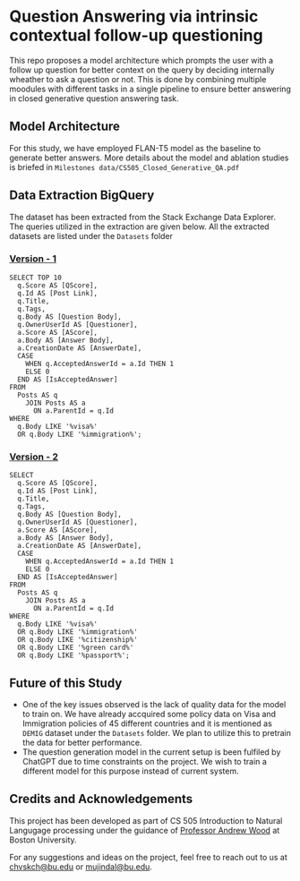 # Question Answering via intrinsic contextual follow-up questioning
This repo proposes a model architecture which prompts the user with a follow up question for better context on the query by deciding internally wheather to ask a question or not. This is done by combining multiple moodules with different tasks in a single pipeline to ensure better answering in closed generative question answering task.

## Model Architecture
For this study, we have employed FLAN-T5 model as the baseline to generate better answers. More details about the model and ablation studies is briefed in `Milestones data/CS505_Closed_Generative_QA.pdf`

## Data Extraction BigQuery
The dataset has been extracted from the Stack Exchange Data Explorer. The queries utilized in the extraction are given below. All the extracted datasets are listed under the `Datasets` folder
### [Version - 1](https://data.stackexchange.com/travel/query/1875546/visa-questions)
```
SELECT TOP 10
  q.Score AS [QScore],
  q.Id AS [Post Link],
  q.Title,
  q.Tags,
  q.Body AS [Question Body],
  q.OwnerUserId AS [Questioner],
  a.Score AS [AScore],
  a.Body AS [Answer Body],
  a.CreationDate AS [AnswerDate],
  CASE 
    WHEN q.AcceptedAnswerId = a.Id THEN 1
    ELSE 0
  END AS [IsAcceptedAnswer]
FROM
  Posts AS q
    JOIN Posts AS a
      ON a.ParentId = q.Id
WHERE
  q.Body LIKE '%visa%' 
  OR q.Body LIKE '%immigration%';

```
### [Version - 2](https://data.stackexchange.com/travel/query/1875545/visa-question-and-answers)
```
SELECT
  q.Score AS [QScore],
  q.Id AS [Post Link],
  q.Title,
  q.Tags,
  q.Body AS [Question Body],
  q.OwnerUserId AS [Questioner],
  a.Score AS [AScore],
  a.Body AS [Answer Body],
  a.CreationDate AS [AnswerDate],
  CASE 
    WHEN q.AcceptedAnswerId = a.Id THEN 1
    ELSE 0
  END AS [IsAcceptedAnswer]
FROM
  Posts AS q
    JOIN Posts AS a
      ON a.ParentId = q.Id
WHERE
  q.Body LIKE '%visa%' 
  OR q.Body LIKE '%immigration%'
  OR q.Body LIKE '%citizenship%'
  OR q.Body LIKE '%green card%'
  OR q.Body LIKE '%passport%';

```

## Future of this Study
 - One of the key issues observed is the lack of quality data for the model to train on. We have already accquired some policy data on Visa and Immigration policies of 45 different countries and it is mentioned as `DEMIG` dataset under the `Datasets` folder. We plan to utilize this to pretrain the data for better performance.
 - The question generation model in the current setup is been fulfiled by ChatGPT due to time constraints on the project. We wish to train a different model for this purpose instead of current system.
## Credits and Acknowledgements
This project has been developed as part of CS 505 Introduction to Natural Langugage processing under the guidance of [Professor Andrew Wood](https://www.bu.edu/cs/profiles/andrew-wood-2/) at Boston University.

For any suggestions and ideas on the project, feel free to reach out to us at chvskch@bu.edu or mujindal@bu.edu.
